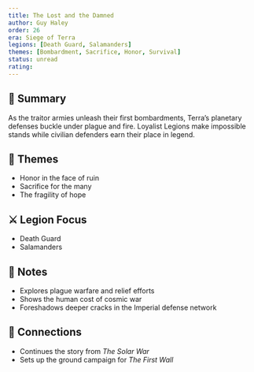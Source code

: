 ```yaml
---
title: The Lost and the Damned
author: Guy Haley
order: 26
era: Siege of Terra
legions: [Death Guard, Salamanders]
themes: [Bombardment, Sacrifice, Honor, Survival]
status: unread
rating:
---
```


## 🧭 Summary
As the traitor armies unleash their first bombardments, Terra’s planetary defenses buckle under plague and fire. Loyalist Legions make impossible stands while civilian defenders earn their place in legend.

## 🧠 Themes
- Honor in the face of ruin  
- Sacrifice for the many  
- The fragility of hope  

## ⚔️ Legion Focus
- Death Guard  
- Salamanders  

## 📝 Notes
- Explores plague warfare and relief efforts  
- Shows the human cost of cosmic war  
- Foreshadows deeper cracks in the Imperial defense network  

## 🔗 Connections
- Continues the story from *The Solar War*  
- Sets up the ground campaign for *The First Wall*  